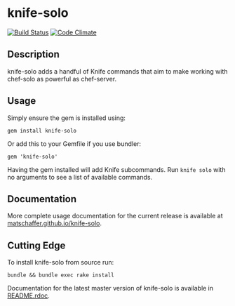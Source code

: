 # knife-solo

[![Build Status](https://travis-ci.org/matschaffer/knife-solo.png)](https://travis-ci.org/matschaffer/knife-solo)
[![Code Climate](https://codeclimate.com/github/matschaffer/knife-solo.png)](https://codeclimate.com/github/matschaffer/knife-solo)

## Description

knife-solo adds a handful of Knife commands that aim to make working with chef-solo as powerful as chef-server.

## Usage

Simply ensure the gem is installed using:

    gem install knife-solo

Or add this to your Gemfile if you use bundler:

    gem 'knife-solo'

Having the gem installed will add Knife subcommands. Run `knife solo` with no arguments to see a list of available commands.

## Documentation

More complete usage documentation for the current release is available at [matschaffer.github.io/knife-solo](http://matschaffer.github.io/knife-solo).

## Cutting Edge

To install knife-solo from source run:

    bundle && bundle exec rake install

Documentation for the latest master version of knife-solo is available in [README.rdoc](https://github.com/matschaffer/knife-solo/blob/master/README.rdoc).
